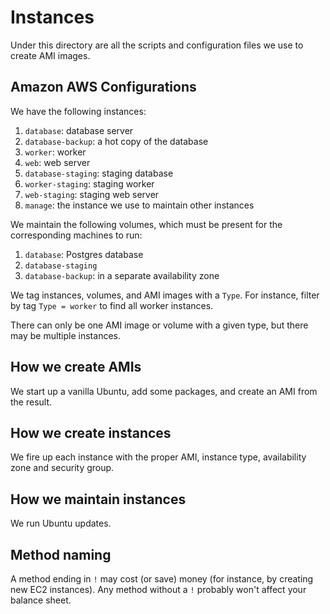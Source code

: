 # Instances

Under this directory are all the scripts and configuration files we use to create AMI images.

## Amazon AWS Configurations

We have the following instances:

1. `database`: database server
2. `database-backup`: a hot copy of the database
3. `worker`: worker
4. `web`: web server
5. `database-staging`: staging database
6. `worker-staging`: staging worker
7. `web-staging`: staging web server
8. `manage`: the instance we use to maintain other instances

We maintain the following volumes, which must be present for the corresponding machines to run:

1. `database`: Postgres database
2. `database-staging`
3. `database-backup`: in a separate availability zone

We tag instances, volumes, and AMI images with a `Type`. For instance, filter by tag `Type = worker` to find all worker instances.

There can only be one AMI image or volume with a given type, but there may be multiple instances.

## How we create AMIs

We start up a vanilla Ubuntu, add some packages, and create an AMI from the result.

## How we create instances

We fire up each instance with the proper AMI, instance type, availability zone and security group.

## How we maintain instances

We run Ubuntu updates.

## Method naming

A method ending in `!` may cost (or save) money (for instance, by creating new EC2 instances). Any method without a `!` probably won't affect your balance sheet.
